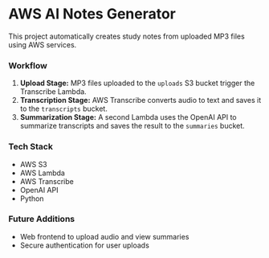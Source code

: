 # AWS AI Notes Generator

This project automatically creates study notes from uploaded MP3 files using AWS services.

### Workflow
1. **Upload Stage:** MP3 files uploaded to the `uploads` S3 bucket trigger the Transcribe Lambda.
2. **Transcription Stage:** AWS Transcribe converts audio to text and saves it to the `transcripts` bucket.
3. **Summarization Stage:** A second Lambda uses the OpenAI API to summarize transcripts and saves the result to the `summaries` bucket.

### Tech Stack
- AWS S3
- AWS Lambda
- AWS Transcribe
- OpenAI API
- Python

### Future Additions
- Web frontend to upload audio and view summaries
- Secure authentication for user uploads